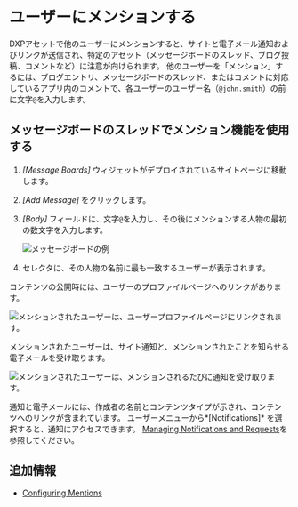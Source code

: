 # ユーザーにメンションする

DXPアセットで他のユーザーにメンションすると、サイトと電子メール通知およびリンクが送信され、特定のアセット（メッセージボードのスレッド、ブログ投稿、コメントなど）に注意が向けられます。 他のユーザーを「メンション」するには、ブログエントリ、メッセージボードのスレッド、またはコメントに対応しているアプリ内のコメントで、各ユーザーのユーザー名（`@john.smith`）の前に文字`@`を入力します。

## メッセージボードのスレッドでメンション機能を使用する

1.  *[Message Boards]* ウィジェットがデプロイされているサイトページに移動します。

2.  *[Add Message]* をクリックします。

3.  *[Body]* フィールドに、文字`@`を入力し、その後にメンションする人物の最初の数文字を入力します。

    ![メッセージボードの例](./mentioning-users/images/01.png)

4.  セレクタに、その人物の名前に最も一致するユーザーが表示されます。

コンテンツの公開時には、ユーザーのプロファイルページへのリンクがあります。

![メンションされたユーザーは、ユーザープロファイルページにリンクされます。](./mentioning-users/images/02.png)

メンションされたユーザーは、サイト通知と、メンションされたことを知らせる電子メールを受け取ります。

![メンションされたユーザーは、メンションされるたびに通知を受け取ります。](./mentioning-users/images/03.png)

通知と電子メールには、作成者の名前とコンテンツタイプが示され、コンテンツへのリンクが含まれています。 ユーザーメニューから*[Notifications]* を選択すると、通知にアクセスできます。 [Managing Notifications and Requests](./managing-notifications-and-requests.md)を参照してください。

## 追加情報

  - [Configuring Mentions](./configuring-mentions.md)
